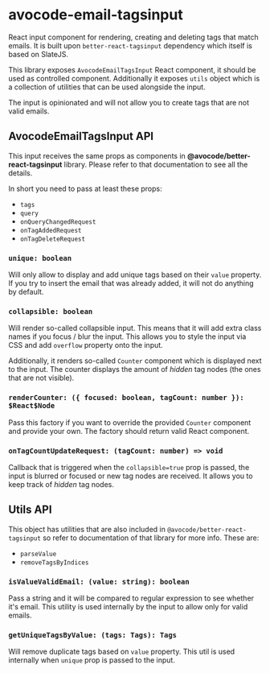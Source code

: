 # avocode-email-tagsinput

React input component for rendering, creating and deleting tags that match emails. It is built upon `better-react-tagsinput` dependency which itself is based on SlateJS.

This library exposes `AvocodeEmailTagsInput` React component, it should be used as controlled component. Additionally it exposes `utils` object which is a collection of utilities that can be used alongside the input.

The input is opinionated and will not allow you to create tags that are not valid emails.

## AvocodeEmailTagsInput API

This input receives the same props as components in **@avocode/better-react-tagsinput** library. Please refer to that documentation to see all the details.

In short you need to pass at least these props:

* `tags`
* `query`
* `onQueryChangedRequest`
* `onTagAddedRequest`
* `onTagDeleteRequest`

### `unique: boolean`

Will only allow to display and add unique tags based on their `value` property. If you try to insert the email that was already added, it will not do anything by default.

### `collapsible: boolean`

Will render so-called collapsible input. This means that it will add extra class names if you focus / blur the input. This allows you to style the input via CSS and add `overflow` property onto the input.

Additionally, it renders so-called `Counter` component which is displayed next to the input. The counter displays the amount of *hidden* tag nodes (the ones that are not visible).

### `renderCounter: ({ focused: boolean, tagCount: number }): $React$Node`

Pass this factory if you want to override the provided `Counter` component and provide your own. The factory should return valid React component.

### `onTagCountUpdateRequest: (tagCount: number) => void`

Callback that is triggered when the `collapsible=true` prop is passed, the input is blurred or focused or new tag nodes are received. It allows you to keep track of *hidden* tag nodes.

## Utils API

This object has utilities that are also included in `@avocode/better-react-tagsinput` so refer to documentation of that library for more info. These are:

* `parseValue`
* `removeTagsByIndices`

### `isValueValidEmail: (value: string): boolean`

Pass a string and it will be compared to regular expression to see whether it's email. This utility is used internally by the input to allow only for valid emails.

### `getUniqueTagsByValue: (tags: Tags): Tags`

Will remove duplicate tags based on `value` property. This util is used internally when `unique` prop is passed to the input.
